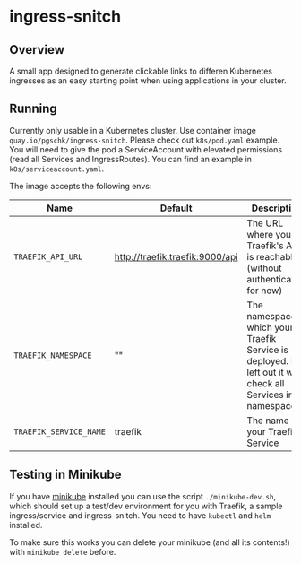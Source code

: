 # ingress-snitch

## Overview
A small app designed to generate clickable links to differen Kubernetes ingresses as an easy starting point when using applications in your cluster.

## Running
Currently only usable in a Kubernetes cluster. Use container image `quay.io/pgschk/ingress-snitch`. Please check out `k8s/pod.yaml` example.
You will need to give the pod a ServiceAccount with elevated permissions (read all Services and IngressRoutes). You can find an example in `k8s/serviceaccount.yaml`.

The image accepts the following envs:

| Name               | Default | Description  |
|---|---|---|
| `TRAEFIK_API_URL`  | http://traefik.traefik:9000/api  | The URL where your Traefik's API is reachable (without authentication for now)  |
| `TRAEFIK_NAMESPACE`  | ""  | The namespace in which your Traefik Service is deployed. If left out it will check all Services in all namespaces   |
| `TRAEFIK_SERVICE_NAME`  | traefik   | The name of your Traefik Service  |

## Testing in Minikube
If you have [minikube](https://minikube.sigs.k8s.io/docs/start/) installed you can use the script `./minikube-dev.sh`, which should set up a test/dev environment for you with Traefik, a sample ingress/service and ingress-snitch. You need to have `kubectl` and `helm` installed.

To make sure this works you can delete your minikube (and all its contents!) with `minikube delete` before. 